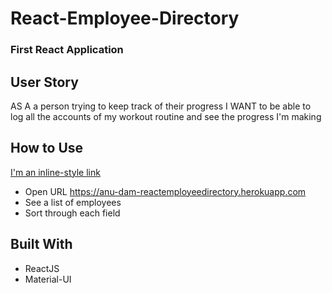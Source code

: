 # React-Employee-Directory

### First React Application

## User Story

AS A a person trying to keep track of their progress I WANT to be able to log all the accounts of my workout routine and see the progress I'm making

## How to Use

[I'm an inline-style link](https://www.google.com)

* Open URL <https://anu-dam-reactemployeedirectory.herokuapp.com>
* See a list of employees
* Sort through each field

## Built With

* ReactJS
* Material-UI
